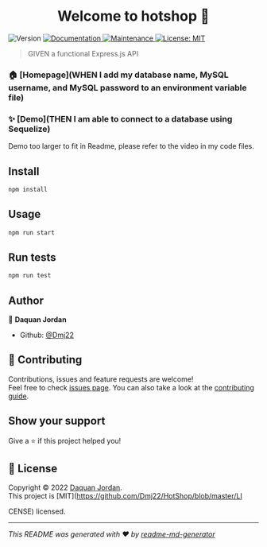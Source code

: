 <h1 align="center">Welcome to hotshop 👋</h1>
<p>
  <img alt="Version" src="https://img.shields.io/badge/version-1.0.0-blue.svg?cacheSeconds=2592000" />
  <a href="THEN I am able to successfully create, update, and delete data in my database" target="_blank">
    <img alt="Documentation" src="https://img.shields.io/badge/documentation-yes-brightgreen.svg" />
  </a>
  <a href="https://github.com/Dmj22/HotShop/graphs/commit-activity" target="_blank">
    <img alt="Maintenance" src="https://img.shields.io/badge/Maintained%3F-yes-green.svg" />
  </a>
  <a href="https://github.com/Dmj22/HotShop/blob/master/LICENSE" target="_blank">
    <img alt="License: MIT" src="https://img.shields.io/github/license/Dmj22/hotshop" />
  </a>
</p>

> GIVEN a functional Express.js API

### 🏠 [Homepage](WHEN I add my database name, MySQL username, and MySQL password to an environment variable file)

### ✨ [Demo](THEN I am able to connect to a database using Sequelize)
Demo too larger to fit in Readme, please refer to the video in my code files.


## Install

```sh
npm install
```

## Usage

```sh
npm run start
```

## Run tests

```sh
npm run test
```

## Author

👤 **Daquan Jordan**

* Github: [@Dmj22](https://github.com/Dmj22)

## 🤝 Contributing

Contributions, issues and feature requests are welcome!<br />Feel free to check [issues page](https://github.com/Dmj22/HotShop/issues). You can also take a look at the [contributing guide](https://github.com/Dmj22/HotShop/blob/master/CONTRIBUTING.md).

## Show your support

Give a ⭐️ if this project helped you!

## 📝 License

Copyright © 2022 [Daquan Jordan](https://github.com/Dmj22).<br />
This project is [MIT](https://github.com/Dmj22/HotShop/blob/master/LI



CENSE) licensed.

***
_This README was generated with ❤️ by [readme-md-generator](https://github.com/kefranabg/readme-md-generator)_
